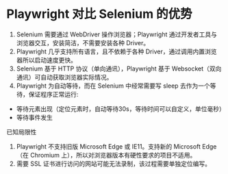 # Playwright 对比 Selenium 的优势

1. Selenium 需要通过 WebDriver 操作浏览器；Playwright 通过开发者工具与浏览器交互，安装简洁，不需要安装各种 Driver。
2. Playwright 几乎支持所有语言，且不依赖于各种 Driver，通过调用内置浏览器所以启动速度更快。
3. Selenium 基于 HTTP 协议（单向通讯），Playwright 基于 Websocket（双向通讯）可自动获取浏览器实际情况。
4. Playwright 为自动等待，而在 Selenium 中经常需要写 sleep 去作为一个等待，保证程序正常运行:
- 等待元素出现（定位元素时，自动等待30s，等待时间可以自定义，单位毫秒）
- 等待事件发生

已知局限性
1. Playwright 不支持旧版 Microsoft Edge 或 IE11。支持新的 Microsoft Edge（在 Chromium 上），所以对浏览器版本有硬性要求的项目不适用。
2. 需要 SSL 证书进行访问的网站可能无法录制，该过程需要单独定位编写。
